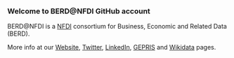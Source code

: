 ### Welcome to BERD@NFDI GitHub account

BERD@NFDI is a [NFDI](https://www.nfdi.de) consortium for Business, Economic and Related Data (BERD).

More info at our [Website](https://www.berd-nfdi.de), [Twitter](https://twitter.com/BERD_NFDI), [LinkedIn](https://www.linkedin.com/company/berd-nfdi), [GEPRIS](https://gepris.dfg.de/gepris/projekt/460037581) and [Wikidata](https://www.wikidata.org/wiki/Q108542181) pages.

